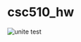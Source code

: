 # csc510_hw
![unite test](https://github.com/lamonkey/csc510_hw/actions/workflows/python_unit_test.yml/badge.svg?event=push)<a 
href="https://github.com/Lamonkey/csc510_hw/actions"></a>
